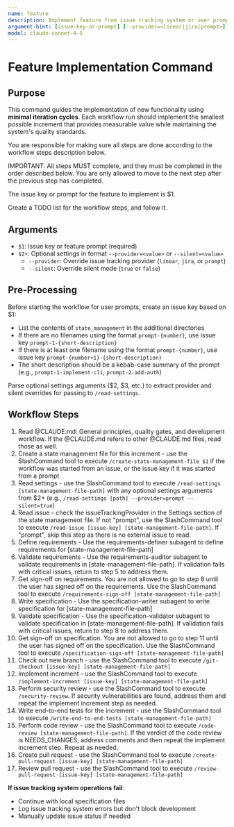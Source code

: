 ```yaml
---
name: feature
description: Implement feature from issue tracking system or user prompt
argument-hint: [issue-key-or-prompt] [--provider=<linear|jira|prompt>] [--silent=<true|false>]
model: claude-sonnet-4-5
---
```


# Feature Implementation Command

## Purpose

This command guides the implementation of new functionality using **minimal iteration cycles**. Each workflow run should implement the smallest possible increment that provides measurable value while maintaining the system's quality standards.

You are responsible for making sure all steps are done according to the workflow steps description below.

IMPORTANT: All steps MUST complete, and they must be completed in the order described below.
You are only allowed to move to the next step after the previous step has completed.

The issue key or prompt for the feature to implement is $1.

Create a TODO list for the workflow steps, and follow it.

## Arguments

- `$1`: Issue key or feature prompt (required)
- `$2+`: Optional settings in format `--provider=<value>` or `--silent=<value>`
  - `--provider`: Override issue tracking provider (`linear`, `jira`, or `prompt`)
  - `--silent`: Override silent mode (`true` or `false`)

## Pre-Processing

Before starting the workflow for user prompts, create an issue key based on $1:

- List the contents of `state_management` in the additional directories
- If there are no filenames using the format `prompt-{number}`, use issue key `prompt-1-{short-description}`
- If there is at least one filename using the format `prompt-{number}`, use issue key `prompt-{number+1}-{short-description}`
- The short description should be a kebab-case summary of the prompt (e.g., `prompt-1-implement-cli`, `prompt-2-add-auth`)

Parse optional settings arguments ($2, $3, etc.) to extract provider and silent overrides for passing to `/read-settings`.

## Workflow Steps

1. Read @CLAUDE.md: General principles, quality gates, and development workflow. If the @CLAUDE.md refers to other @CLAUDE.md files, read those as well.
2. Create a state management file for this increment - use the SlashCommand tool to execute `/create-state-management-file $1` if the workflow was started from an issue, or the issue key if it was started from a prompt
3. Read settings - use the SlashCommand tool to execute `/read-settings [state-management-file-path]` with any optional settings arguments from $2+ (e.g., `/read-settings [path] --provider=prompt --silent=true`)
4. Read issue - check the issueTrackingProvider in the Settings section of the state management file. If not "prompt", use the SlashCommand tool to execute `/read-issue [issue-key] [state-management-file-path]`. If "prompt", skip this step as there is no external issue to read.
5. Define requirements - Use the requirements-definer subagent to define requirements for [state-management-file-path]
6. Validate requirements - Use the requirements-auditor subagent to validate requirements in [state-management-file-path]. If validation fails with critical issues, return to step 5 to address them.
7. Get sign-off on requirements. You are not allowed to go to step 8 until the user has signed off on the requirements. Use the SlashCommand tool to execute `/requirements-sign-off [state-management-file-path]`
8. Write specification - Use the specification-writer subagent to write specification for [state-management-file-path]
9. Validate specification - Use the specification-validator subagent to validate specification in [state-management-file-path]. If validation fails with critical issues, return to step 8 to address them.
10. Get sign-off on specification. You are not allowed to go to step 11 until the user has signed off on the specification. Use the SlashCommand tool to execute `/specification-sign-off [state-management-file-path]`
11. Check out new branch - use the SlashCommand tool to execute `/git-checkout [issue-key] [state-management-file-path]`
12. Implement increment - use the SlashCommand tool to execute `/implement-increment [issue-key] [state-management-file-path]`
13. Perform security review - use the SlashCommand tool to execute `/security-review`. If security vulnerabilities are found, address them and repeat the implement increment step as needed.
14. Write end-to-end tests for the increment - use the SlashCommand tool to execute `/write-end-to-end-tests [state-management-file-path]`
15. Perform code review - use the SlashCommand tool to execute `/code-review [state-management-file-path]`. If the verdict of the code review is NEEDS_CHANGES, address comments and then repeat the implement increment step. Repeat as needed.
16. Create pull request - use the SlashCommand tool to execute `/create-pull-request [issue-key] [state-management-file-path]`
17. Review pull request - use the SlashCommand tool to execute `/review-pull-request [issue-key] [state-management-file-path]`

**If issue tracking system operations fail**:

- Continue with local specification files
- Log issue tracking system errors but don't block development
- Manually update issue status if needed
